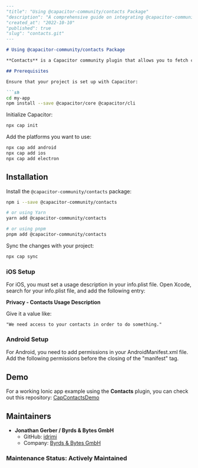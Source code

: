 ```markdown
---
"title": "Using @capacitor-community/contacts Package"
"description": "A comprehensive guide on integrating @capacitor-community/contacts package in your Capacitor project."
"created_at": "2022-10-10"
"published": true
"slug": "contacts.git"
---

# Using @capacitor-community/contacts Package

**Contacts** is a Capacitor community plugin that allows you to fetch contacts in your Ionic app.

## Prerequisites

Ensure that your project is set up with Capacitor:

```sh
cd my-app
npm install --save @capacitor/core @capacitor/cli
```

Initialize Capacitor:

```sh
npx cap init
```

Add the platforms you want to use:

```sh
npx cap add android
npx cap add ios
npx cap add electron
```

## Installation

Install the `@capacitor-community/contacts` package:

```sh
npm i --save @capacitor-community/contacts

# or using Yarn
yarn add @capacitor-community/contacts

# or using pnpm
pnpm add @capacitor-community/contacts
```

Sync the changes with your project:

```sh
npx cap sync
```

### iOS Setup

For iOS, you must set a usage description in your info.plist file. Open Xcode, search for your info.plist file, and add the following entry:

**Privacy - Contacts Usage Description**

Give it a value like:

```
"We need access to your contacts in order to do something."
```

### Android Setup

For Android, you need to add permissions in your AndroidManifest.xml file. Add the following permissions before the closing of the "manifest" tag.

## Demo

For a working Ionic app example using the **Contacts** plugin, you can check out this repository: [CapContactsDemo](https://github.com/byrdsandbytes/capContactsDemo)

## Maintainers

- **Jonathan Gerber / Byrds & Bytes GmbH**
  - GitHub: [idrimi](https://github.com/idrimi)
  - Company: [Byrds & Bytes GmbH](https://github.com/byrdsandbytes)

### Maintenance Status: Actively Maintained

```

```